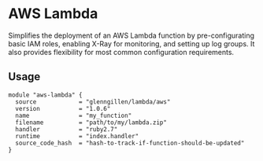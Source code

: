 # AWS Lambda 

Simplifies the deployment of an AWS Lambda function by pre-configurating 
basic IAM roles, enabling X-Ray for monitoring, and setting up log groups. 
It also provides flexibility for most common configuration requirements.

## Usage

```hcl
module "aws-lambda" {
  source            = "glenngillen/lambda/aws"
  version           = "1.0.6"
  name              = "my_function"
  filename          = "path/to/my/lambda.zip"
  handler           = "ruby2.7"
  runtime           = "index.handler"
  source_code_hash  = "hash-to-track-if-function-should-be-updated"
}
```
